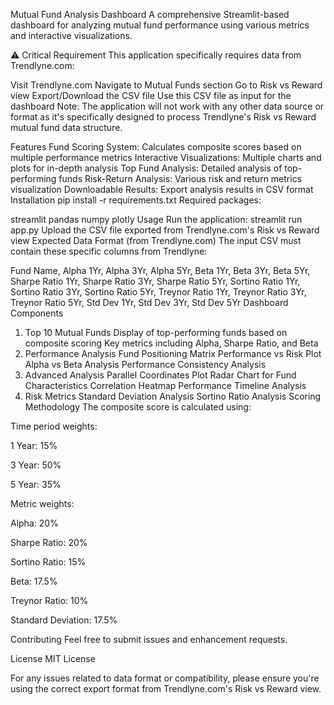 Mutual Fund Analysis Dashboard
A comprehensive Streamlit-based dashboard for analyzing mutual fund performance using various metrics and interactive visualizations.

⚠️ Critical Requirement
This application specifically requires data from Trendlyne.com:

Visit Trendlyne.com
Navigate to Mutual Funds section
Go to Risk vs Reward view
Export/Download the CSV file
Use this CSV file as input for the dashboard
Note: The application will not work with any other data source or format as it's specifically designed to process Trendlyne's Risk vs Reward mutual fund data structure.

Features
Fund Scoring System: Calculates composite scores based on multiple performance metrics
Interactive Visualizations: Multiple charts and plots for in-depth analysis
Top Fund Analysis: Detailed analysis of top-performing funds
Risk-Return Analysis: Various risk and return metrics visualization
Downloadable Results: Export analysis results in CSV format
Installation
pip install -r requirements.txt
Required packages:

streamlit
pandas
numpy
plotly
Usage
Run the application:
streamlit run app.py
Upload the CSV file exported from Trendlyne.com's Risk vs Reward view
Expected Data Format (from Trendlyne.com)
The input CSV must contain these specific columns from Trendlyne:

Fund Name, Alpha 1Yr, Alpha 3Yr, Alpha 5Yr, Beta 1Yr, Beta 3Yr, Beta 5Yr,
Sharpe Ratio 1Yr, Sharpe Ratio 3Yr, Sharpe Ratio 5Yr,
Sortino Ratio 1Yr, Sortino Ratio 3Yr, Sortino Ratio 5Yr,
Treynor Ratio 1Yr, Treynor Ratio 3Yr, Treynor Ratio 5Yr,
Std Dev 1Yr, Std Dev 3Yr, Std Dev 5Yr
Dashboard Components
1. Top 10 Mutual Funds
Display of top-performing funds based on composite scoring
Key metrics including Alpha, Sharpe Ratio, and Beta
2. Performance Analysis
Fund Positioning Matrix
Performance vs Risk Plot
Alpha vs Beta Analysis
Performance Consistency Analysis
3. Advanced Analysis
Parallel Coordinates Plot
Radar Chart for Fund Characteristics
Correlation Heatmap
Performance Timeline Analysis
4. Risk Metrics
Standard Deviation Analysis
Sortino Ratio Analysis
Scoring Methodology
The composite score is calculated using:

Time period weights:

1 Year: 15%

3 Year: 50%

5 Year: 35%

Metric weights:

Alpha: 20%

Sharpe Ratio: 20%

Sortino Ratio: 15%

Beta: 17.5%

Treynor Ratio: 10%

Standard Deviation: 17.5%

Contributing
Feel free to submit issues and enhancement requests.

License
MIT License

For any issues related to data format or compatibility, please ensure you're using the correct export format from Trendlyne.com's Risk vs Reward view.